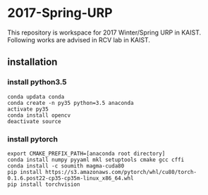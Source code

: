 # 2017-Spring-URP

This repository is workspace for 2017 Winter/Spring URP in KAIST.
Following works are advised in RCV lab in KAIST.

## installation

### install python3.5
```shell
conda updata conda
conda create -n py35 python=3.5 anaconda
activate py35
conda install opencv
deactivate source
```

### install pytorch
```shell
export CMAKE_PREFIX_PATH=[anaconda root directory]
conda install numpy pyyaml mkl setuptools cmake gcc cffi
conda install -c soumith magma-cuda80
pip install https://s3.amazonaws.com/pytorch/whl/cu80/torch-0.1.6.post22-cp35-cp35m-linux_x86_64.whl
pip install torchvision
```
